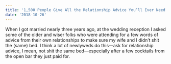 ```yaml
---
title: '1,500 People Give All the Relationship Advice You’ll Ever Need'
date: '2018-10-26'
---
```

When I got married nearly three years ago, at the wedding reception I asked some of the older and wiser folks who were attending for a few words of advice from their own relationships to make sure my wife and I didn’t shit the (same) bed. I think a lot of newlyweds do this—ask for relationship advice, I mean, not shit the same bed—especially after a few cocktails from the open bar they just paid for.
